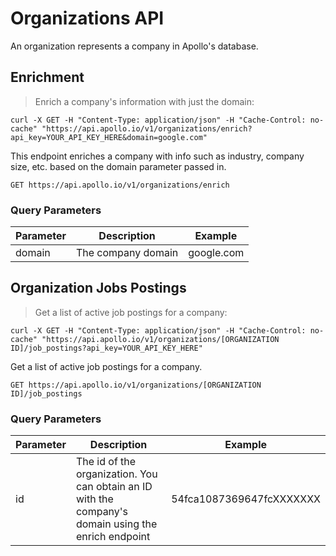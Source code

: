 # Organizations API

An organization represents a company in Apollo's database.

## Enrichment

> Enrich a company's information with just the domain:

```shell
curl -X GET -H "Content-Type: application/json" -H "Cache-Control: no-cache" "https://api.apollo.io/v1/organizations/enrich?api_key=YOUR_API_KEY_HERE&domain=google.com"
```


This endpoint enriches a company with info such as industry, company size, etc. based on the domain parameter passed in.

`GET https://api.apollo.io/v1/organizations/enrich`

### Query Parameters

Parameter | Description | Example
--------- | ----------- | -----------
domain | The company domain | google.com


## Organization Jobs Postings

> Get a list of active job postings for a company:

```shell
curl -X GET -H "Content-Type: application/json" -H "Cache-Control: no-cache" "https://api.apollo.io/v1/organizations/[ORGANIZATION ID]/job_postings?api_key=YOUR_API_KEY_HERE"
```


Get a list of active job postings for a company.

`GET https://api.apollo.io/v1/organizations/[ORGANIZATION ID]/job_postings`

### Query Parameters

Parameter | Description | Example
--------- | ----------- | -----------
id | The id of the organization. You can obtain an ID with the company's domain using the enrich endpoint  | 54fca1087369647fcXXXXXXX
